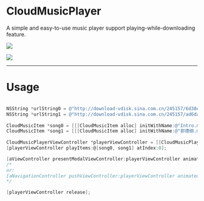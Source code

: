 CloudMusicPlayer
================

A simple and easy-to-use music player support playing-while-downloading feature.


[![](http://service.t.sina.com.cn/widget/qmd/1656360925/02781ba4/4.png)](http://weibo.com/smcz)

![](http://ww3.sinaimg.cn/large/62ba0fddjw1e8o7437z3vj20hs0vk0tn.jpg)

-----
Usage
=====

```objective-c

NSString *urlString0 = @"http://download-vdisk.sina.com.cn/245157/6d38ee69b79c155d2b448bf750d404615786fe33?ssig=JTdEuvjutu&Expires=9999999999&KID=sae,l30zoo1wmz&fn=Intro.mp3";
NSString *urlString1 = @"http://download-vdisk.sina.com.cn/245157/ad6dab14d778777b068d8506fe392cea72a535ec?ssig=TXHVGxE4vX&Expires=9999999999&KID=sae,l30zoo1wmz&fn=%E9%83%AD%E5%BE%B7%E7%BA%B2+%E4%BA%8E%E8%B0%A6.mp3";
    
CloudMusicItem *song0 = [[[CloudMusicItem alloc] initWithName:@"Intro.mp3" url:[NSURL URLWithString:urlString0] cacheKey:[NSString stringWithFormat:@"%lu", (unsigned long)[urlString0 hash]]] autorelease];
CloudMusicItem *song1 = [[[CloudMusicItem alloc] initWithName:@"郭德纲.mp3" url:[NSURL URLWithString:urlString1] cacheKey:[NSString stringWithFormat:@"%lu", (unsigned long)[urlString1 hash]]] autorelease];
    
CloudMusicPlayerViewController *playerViewController = [[CloudMusicPlayerViewController alloc] initWithNibName:@"CloudMusicPlayerViewController" bundle:nil];
[playerViewController playItems:@[song0, song1] atIndex:0];

[aViewController presentModalViewController:playerViewController animated:YES];
/*
or:
[aNavigationController pushViewController:playerViewController animated:YES];
*/

[playerViewController release];
    
```



